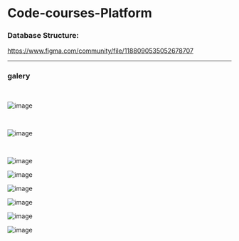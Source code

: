 # Code-courses-Platform

<h3>Database Structure: </h3><a href='https://www.figma.com/community/file/1188090535052678707'>https://www.figma.com/community/file/1188090535052678707</a>

<hr>
<h3>galery</h3>
<br>

![image](https://user-images.githubusercontent.com/82625479/209466501-e3a7cb03-a77f-4922-9bcd-5611b51c7eea.png)

<br>

![image](https://user-images.githubusercontent.com/82625479/209466521-e06ab43a-bd29-4d5f-b692-ee25b50982f1.png)

<br>

![image](https://user-images.githubusercontent.com/82625479/209466424-26344cc6-e6ce-4f03-ad0a-fb5ffaec5152.png)

![image](https://user-images.githubusercontent.com/82625479/209559638-2a62a108-792b-4c05-ab77-d0739a281fd9.png)

![image](https://user-images.githubusercontent.com/82625479/210534097-eac8f194-0b18-409b-a7de-ce689c83fc1d.png)

![image](https://user-images.githubusercontent.com/82625479/210534269-2b2e75a9-7149-4243-8b56-b13ac4f78723.png)

![image](https://user-images.githubusercontent.com/82625479/212683727-2654380a-ec57-4cbf-acb4-58ef0c4febf6.png)

![image](https://user-images.githubusercontent.com/82625479/212683879-ad3b76be-638a-4157-85d4-68cdc42e0646.png)
